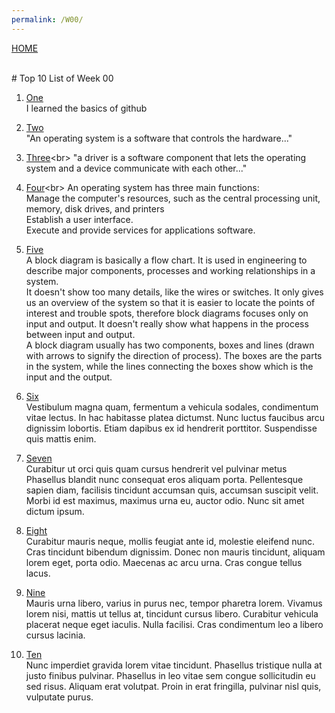 ```yaml
---
permalink: /W00/
---
```

[HOME](../)

<br>
# Top 10 List of Week 00

1. [One](https://product.hubspot.com/blog/git-and-github-tutorial-for-beginners)<br>
I learned the basics of github

2. [Two](https://www.guru99.com/operating-system-tutorial.html)<br>
"An operating system is a software that controls the hardware..."

3. [Three](https://docs.microsoft.com/en-us/windows-hardware/drivers/gettingstarted/what-is-a-driver-#:~:text=In%20the%20most%20fundamental%20sense,device%20communicate%20with%20each%20other.&text=The%20application%20calls%20a%20function,function%20implemented%20by%20the%20driver.)<br>
"a driver is a software component that lets the operating system and a device communicate with each other..."

4. [Four](https://homepage.cs.uri.edu/faculty/wolfe/book/Readings/Reading07.htm#:~:text=An%20operating%20system%20has%20three,provide%20services%20for%20applications%20software.)<br>
An operating system has three main functions:<br> 
Manage the computer's resources, such as the central processing unit, memory, disk drives, and printers<br>
Establish a user interface.<br>
Execute and provide services for applications software.

5. [Five](https://www.smartdraw.com/block-diagram/)<br>
A block diagram is basically a flow chart. It is used in engineering to describe major components, processes and working relationships in a system.<br>
It doesn't show too many details, like the wires or switches. It only gives us an overview of the system so that it is easier to locate the points of interest and trouble spots, therefore block diagrams focuses only on input and output. It doesn't really show what happens in the process between input and output.<br>
A block diagram usually has two components, boxes and lines (drawn with arrows to signify the direction of process). The boxes are the parts in the system, while the lines connecting the boxes show which is the input and the output. 

6. [Six](https://en.wikipedia.org/wiki/6)<br>
Vestibulum magna quam, fermentum a vehicula sodales, condimentum vitae lectus.
In hac habitasse platea dictumst.
Nunc luctus faucibus arcu dignissim lobortis.
Etiam dapibus ex id hendrerit porttitor.
Suspendisse quis mattis enim.

7. [Seven](https://en.wikipedia.org/wiki/7)<br>
Curabitur ut orci quis quam cursus hendrerit vel pulvinar metus
Phasellus blandit nunc consequat eros aliquam porta.
Pellentesque sapien diam, facilisis tincidunt accumsan quis, accumsan suscipit velit. 
Morbi id est maximus, maximus urna eu, auctor odio. 
Nunc sit amet dictum ipsum.

8. [Eight](https://en.wikipedia.org/wiki/8)<br>
Curabitur mauris neque, mollis feugiat ante id, molestie eleifend nunc.
Cras tincidunt bibendum dignissim.
Donec non mauris tincidunt, aliquam lorem eget, porta odio.
Maecenas ac arcu urna.
Cras congue tellus lacus.

9. [Nine](https://en.wikipedia.org/wiki/9)<br>
Mauris urna libero, varius in purus nec, tempor pharetra lorem.
Vivamus lorem nisi, mattis ut tellus at, tincidunt cursus libero.
Curabitur vehicula placerat neque eget iaculis.
Nulla facilisi.
Cras condimentum leo a libero cursus lacinia.

10. [Ten](https://en.wikipedia.org/wiki/10)<br>
Nunc imperdiet gravida lorem vitae tincidunt. 
Phasellus tristique nulla at justo finibus pulvinar.
Phasellus in leo vitae sem congue sollicitudin eu sed risus.
Aliquam erat volutpat.
Proin in erat fringilla, pulvinar nisl quis, vulputate purus.

